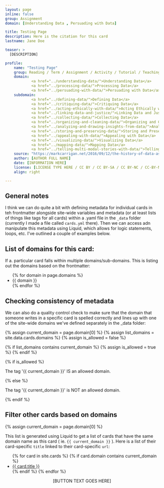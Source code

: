 ```yaml
---
layout: page
inline: false
group: Assignment
domain: [Understanding Data , Persuading with Data]

title: Testing Page
description: Here is the citation for this card
lastname: Jane Doe

teaser: >
  [DESCRIPTION]

profile:
    name: "Testing Page"
    group: Reading / Term / Assignment / Activity / Tutorial / Teaching Module / Dataset / Example of Data Advocacy
    domain: 
            <a href="../understanding-data/">Understanding Data</a>
            <a href="../processing-data/">Processing Data</a>
            <a href="../persuading-with-data/">Persuading with Data</a>
    subdomain: 
            <a href="../defining-data/">Defining Data</a>
            <a href="../critiquing-data/">Critiquing Data</a>
            <a href="../acting-ethically-with-data/">Acting Ethically with Data</a>
            <a href="../linking-data-and-justice/">Linking Data and Justice</a>
            <a href="../collecting-data/">Collecting Data</a>
            <a href="../organizing-and-cleaning-data/">Organizing and Cleaning Data</a>
            <a href="../analyzing-and-drawing-insights-from-data/">Analyzing and Drawing Insights from Data</a>
            <a href="../storing-and-preserving-data/">Storing and Preserving Data</a>
            <a href="../appealing-with-data/">Appealing with Data</a>
            <a href="../visualizing-data/">Visualizing Data</a>
            <a href="../mapping-data/">Mapping Data</a>
            <a href="../telling-multi-modal-stories-with-data/">Telling Multi-Modal Stories with Data</a>
    source: "https://markcarrigan.net/2016/09/12/the-history-of-data-as-rhetoric/"
    author: [AUTHOR FULL NAME]
    date: [INFORMATION HERE]
    license: [LICENSE TYPE HERE / CC BY / CC BY-SA / CC BY-NC / CC-BY-NA-SA / CC BY-ND / CC BY-NC-ND / CC0 ]
    align: right

---
```


<link rel="stylesheet" href="https://cdn.jsdelivr.net/npm/@shoelace-style/shoelace@2.5.2/cdn/themes/light.css" />
<script type="module" src="https://cdn.jsdelivr.net/npm/@shoelace-style/shoelace@2.5.2/cdn/shoelace.js" ></script>

## General notes

I think we can do quite a bit with defining metadata for individual cards in teh frontmatter alongside site-wide variables and metadata (or at least lists of things like tags for all cards) within a .yaml file in the ``_data`` folder (currently I made a file called ``cards.yml`` there). Then we can access adn manipulate this metadata using Liquid, which allows for logic statements, loops, etc. I've outlined a couple of examples below.

## List of domains for this card: 

If a. particular card falls within multiple domains/sub-domains. This is listing out the domains based on the frontmatter:

<ul>
{% for domain in page.domains %}
  <li>{{ domain }}</li>
{% endfor %}
</ul>

## Checking consistency of metadata

We can also do a quality control check to make sure that the domain that someone writes in a specific card is spelled correctly and lines up with one of the site-wide domains we've defined separately in the _data folder:

<!-- note: just using one domain for simplicity, but could check for both -->

{% assign current_domain = page.domain[0] %}
{% assign list_domains = site.data.cards.domains %}
{% assign is_allowed = false %}

{% if list_domains contains current_domain %}
  {% assign is_allowed = true %}
{% endif %}

{% if is_allowed %}
  <p>The tag '{{ current_domain }}' IS an allowed domain.</p>
{% else %}
  <p>The tag '{{ current_domain }}' is NOT an allowed domain.</p>
{% endif %}

## Filter other cards based on domains

{% assign current_domain = page.domain[0] %}

This list is generated using Liquid to get a list of cards that have the same domain name as this card ( ie. ``{{ current_domain }}`` ). Here is a list of their card-specific ``title`` linked to their card-specific ``url``:

<ul>
{% for card in site.cards %}
  {% if card.domain contains current_domain %}
    <li><a href="{{ card.url | relative_url }}">{{ card.title }}</a></li>
  {% endif %}
{% endfor %}
</ul>





<div>
  <center>
  <sl-button-group label="Alignment">
  <sl-button href=" {{ page.source }} ">[BUTTON TEXT GOES HERE]</sl-button>
  </sl-button-group>
</center>
</div>

<br>
